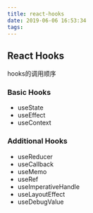 ```yaml
---
title: react-hooks
date: 2019-06-06 16:53:34
tags:
---
```




## React Hooks

hooks的调用顺序



### Basic Hooks

+ useState
+ useEffect
+ useContext

### Additional Hooks

+ useReducer
+ useCallback
+ useMemo
+ useRef
+ useImperativeHandle
+ useLayoutEffect
+ useDebugValue

